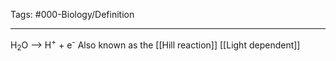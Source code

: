Tags: #000-Biology/Definition

---
H<sub>2</sub>O --> H<sup>+</sup> + e<sup>-</sup>
Also known as the [[Hill reaction]]
[[Light dependent]]

